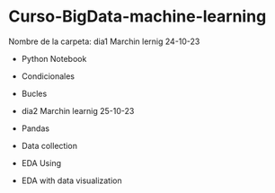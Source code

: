 # Curso-BigData-machine-learning

Nombre de la carpeta: dia1 Marchin lernig 24-10-23

- Python Notebook 
- Condicionales
- Bucles

- dia2 Marchin learnig 25-10-23

- Pandas
- Data collection
- EDA Using
- EDA with data visualization
